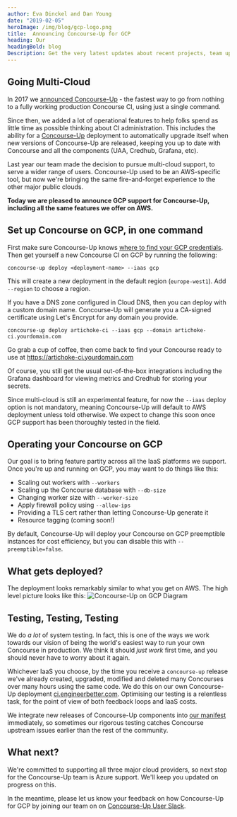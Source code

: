 ```yaml
---
author: Eva Dinckel and Dan Young
date: "2019-02-05"
heroImage: /img/blog/gcp-logo.png
title:  Announcing Concourse-Up for GCP
heading: Our
headingBold: blog
Description: Get the very latest updates about recent projects, team updates, thoughts and industry news from our team of EngineerBetter experts.
---
```


## Going Multi-Cloud

In 2017 we [announced Concourse-Up](/blog/introducing-concourse-up) - the fastest way to go from nothing to a fully working production Concourse CI, using just a single command. 

Since then, we added a lot of operational features to help folks spend as little time as possible thinking about CI administration. This includes the ability for a [Concourse-Up](https://github.com/EngineerBetter/concourse-up) deployment to automatically upgrade itself when new versions of Concourse-Up are released, keeping you up to date with Concourse and all the components (UAA, Credhub, Grafana, etc).

Last year our team made the decision to pursue multi-cloud support, to serve a wider range of users.  Concourse-Up used to be an AWS-specific tool, but now we're bringing the same fire-and-forget experience to the other major public clouds.

**Today we are pleased to announce GCP support for Concourse-Up, including all the same features we offer on AWS.**

## Set up Concourse on GCP, in one command

First make sure Concourse-Up knows [where to find your GCP credentials](https://github.com/EngineerBetter/concourse-up). Then get yourself a new Concourse CI on GCP by running the following:

`concourse-up deploy <deployment-name> --iaas gcp` 

This will create a new deployment in the default region (`europe-west1`). Add `--region` to choose a region.

If you have a DNS zone configured in Cloud DNS, then you can deploy with a custom domain name. Concourse-Up will generate you a CA-signed certificate using Let's Encrypt for any domain you provide.

`concourse-up deploy artichoke-ci --iaas gcp --domain artichoke-ci.yourdomain.com`

Go grab a cup of coffee, then come back to find your Concourse ready to use at https://artichoke-ci.yourdomain.com

Of course, you still get the usual out-of-the-box integrations including the Grafana dashboard for viewing metrics and Credhub for storing your secrets.

Since multi-cloud is still an experimental feature, for now the `--iaas` deploy option is not mandatory, meaning Concourse-Up will default to AWS deployment unless told otherwise. We expect to change this soon once GCP support has been thoroughly tested in the field.


## Operating your Concourse on GCP

Our goal is to bring feature partity across all the IaaS platforms we support. Once you're up and running on GCP, you may want to do things like this:

* Scaling out workers with `--workers`
* Scaling up the Concourse database with `--db-size`
* Changing worker size with `--worker-size`
* Apply firewall policy using `--allow-ips`
* Providing a TLS cert rather than letting Concourse-Up generate it
* Resource tagging (coming soon!)

By default, Concourse-Up will deploy your Concourse on GCP preemptible instances for cost efficiency, but you can disable this with `--preemptible=false`.

## What gets deployed?

The deployment looks remarkably similar to what you get on AWS. The high level picture looks like this:
<img alt="Concourse-Up on GCP Diagram" src="/img/blog/concourse-up-gcp.svg" class="image fit">

## Testing, Testing, Testing

We do *a lot* of system testing. In fact, this is one of the ways we work towards our vision of being the world's easiest way to run your own Concourse in production. We think it should *just work* first time, and you should never have to worry about it again.

Whichever IaaS you choose, by the time you receive a `concourse-up` release we've already created, upgraded, modified and deleted many Concourses over many hours using the same code. We do this on our own Concourse-Up deployment [ci.engineerbetter.com](https://ci.engineerbetter.com). Optimising our testing is a relentless task, for the point of view of both feedback loops and IaaS costs.

We integrate new releases of Concourse-Up components into [our manifest](/blog/concourse_up_manifest_beginners/) immediately, so sometimes our rigorous testing catches Concourse upstream issues earlier than the rest of the community.

## What next?

We're committed to supporting all three major cloud providers, so next stop for the Concourse-Up team is Azure support. We'll keep you updated on progress on this.

In the meantime, please let us know your feedback on how Concourse-Up for GCP by joining our team on on [Concourse-Up User Slack](https://join.slack.com/t/concourse-up/shared_invite/enQtNDMzNjY1MjczNDU3LTA1NzIxYTZkYjFkMjA2ODBmY2E2OTM3OGE3YTc2OGViNTMxYTY4MjYwNGNjOTAxNDNiOGE5NzhmMTQ2NWVhNzQ).
